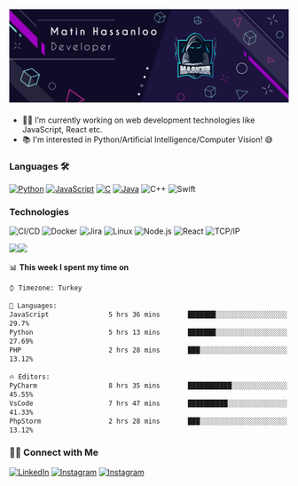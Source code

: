 ## ![Welcome to my profile 🤟](Header.png) 

- 👨‍💻 I’m currently working on web development technologies like JavaScript, React etc.
- 📚 I'm interested in Python/Artificial Intelligence/Computer Vision! 😅

### Languages 🛠

[![Python](https://img.shields.io/badge/-Python-000?&logo=python)](https://github.com/adamalston?tab=repositories&q=&type=&language=python)
[![JavaScript](https://img.shields.io/badge/-JavaScript-000?&logo=JavaScript&logoColor=ddc508)](https://github.com/adamalston?tab=repositories&q=&type=&language=javascript)
[![C](https://img.shields.io/badge/-C-000?&logo=C)](https://github.com/adamalston?tab=repositories&q=&type=&language=c)
[![Java](https://img.shields.io/badge/-Java-000?&logo=Java&logoColor=007396)](https://github.com/adamalston?tab=repositories&q=&type=&language=java)
![C++](https://img.shields.io/badge/-C++-000?&logo=c%2b%2b&logoColor=00599C)
![Swift](https://img.shields.io/badge/-Swift-000?&logo=Swift)

### Technologies

![CI/CD](https://img.shields.io/badge/-CI%2FCD-000?&logo=CircleCI&logoColor=fff)
![Docker](https://img.shields.io/badge/-Docker-000?&logo=Docker)
![Jira](https://img.shields.io/badge/-Jira-000?&logo=Jira-Software&logoColor=0052CC)
![Linux](https://img.shields.io/badge/-Linux-000?&logo=Linux&logoColor=FCC624)
![Node.js](https://img.shields.io/badge/-Node.js-000?&logo=node.js)
![React](https://img.shields.io/badge/-React-000?&logo=React)
![TCP/IP](https://img.shields.io/badge/-TCP%2FIP-000?&logo=Cisco)

<a href="https://www.masker.ir/"><img height="137px" src="https://github-readme-stats.vercel.app/api?username=maasker&hide_title=true&hide_border=true&show_icons=true&include_all_commits=true&count_private=true&line_height=21&text_color=000&icon_color=000&bg_color=0,ea6161,ffc64d,fffc4d,52fa5a&theme=graywhite" /><!-- wi*quL3fcV --><img height="137px" src="https://github-readme-stats.vercel.app/api/top-langs/?username=adamalston&hide=html&hide_title=true&hide_border=true&layout=compact&langs_count=7&exclude_repo=comp426,Redventures-Movie-Quotes&text_color=000&icon_color=fff&bg_color=0,52fa5a,4dfcff,c64dff&theme=graywhite" /></a>

📊 **This week I spent my time on** 

```text
⌚︎ Timezone: Turkey

💬 Languages: 
JavaScript               5 hrs 36 mins       ███████░░░░░░░░░░░░░░░░░░   29.7% 
Python                   5 hrs 13 mins       ███████░░░░░░░░░░░░░░░░░░   27.69% 
PHP                      2 hrs 28 mins       ███░░░░░░░░░░░░░░░░░░░░░░   13.12% 

🔥 Editors: 
PyCharm                  8 hrs 35 mins       ███████████░░░░░░░░░░░░░░   45.55% 
VsCode                   7 hrs 47 mins       ██████████░░░░░░░░░░░░░░░   41.33% 
PhpStorm                 2 hrs 28 mins       ███░░░░░░░░░░░░░░░░░░░░░░   13.12%

```
<!--END_SECTION:waka-->


<h3> 🤝🏻 Connect with Me </h3>

<p><a href="https://www.linkedin.com/in/maasker" target="_blank"><img alt="LinkedIn" src="https://img.shields.io/badge/linkedin-%230077B5.svg?&style=for-the-badge&logo=linkedin&logoColor=white" /></a> <a href="https://www.instagram.com/mrmasker/" target="_blank"><img alt="Instagram" src="https://img.shields.io/badge/instagram-%23E4405F.svg?&style=for-the-badge&logo=instagram&logoColor=white" /></a> 
 <a href="https://www.dev.to/masker/" target="_blank"><img alt="Instagram" src="https://img.shields.io/badge/DEV-%23000000.svg?&style=for-the-badge&logo=dev.to&logoColor=white" /></a>


[website]: http://masker.ir/
[instagram]: https://www.instagram.com/mrmasker
[linkedin]: https://www.linkedin.com/in/maasker/
